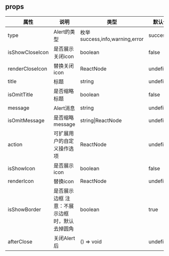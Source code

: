 ## props
| 属性 | 说明 | 类型 | 默认值 | 
| --- | --- | --- | --- |
| type | Alert的类型 | 枚举success,info,warning,error | success |
| isShowCloseIcon | 是否展示关闭icon | boolean | false |
| renderCloseIcon | 替换关闭icon | ReactNode | undefined |
| title | 标题 | string | undefined |
| isOmitTitle | 是否缩略标题 | boolean | false |
| message | Alert消息 | string | undefined |
| isOmitMessage | 是否缩略message | string\|ReactNode | undefined |
| action | 可扩展用户的自定义操作选项 | ReactNode | undefined |
| isShowIcon | 是否展示icon | boolean | false |
| renderIcon | 替换icon | ReactNode | undefined
| isShowBorder | 是否展示边框 注意：不展示边框时，默认去掉圆角 | boolean | true |
| afterClose | 关闭Alert后 | () => void | undefined |